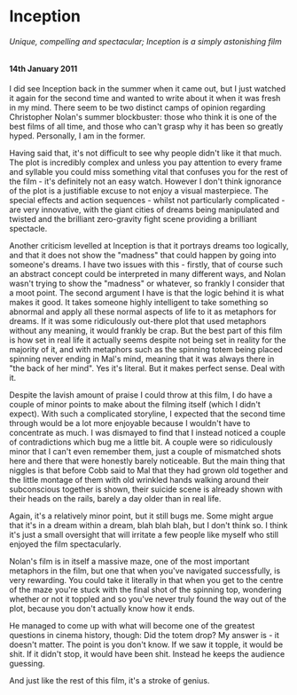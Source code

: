 # Inception

###### Unique, compelling and spectacular; Inception is a simply astonishing film

#### 14th January 2011

I did see Inception back in the summer when it came out, but I just watched it again for the second time and wanted to write about it when it was fresh in my mind. There seem to be two distinct camps of opinion regarding Christopher Nolan's summer blockbuster: those who think it is one of the best films of all time, and those who can't grasp why it has been so greatly hyped. Personally, I am in the former.

Having said that, it's not difficult to see why people didn't like it that much. The plot is incredibly complex and unless you pay attention to every frame and syllable you could miss something vital that confuses you for the rest of the film - it's definitely not an easy watch. However I don't think ignorance of the plot is a justifiable excuse to not enjoy a visual masterpiece. The special effects and action sequences - whilst not particularly complicated - are very innovative, with the giant cities of dreams being manipulated and twisted and the brilliant zero-gravity fight scene providing a brilliant spectacle.

Another criticism levelled at Inception is that it portrays dreams too logically, and that it does not show the "madness" that could happen by going into someone's dreams. I have two issues with this - firstly, that of course such an abstract concept could be interpreted in many different ways, and Nolan wasn't trying to show the "madness" or whatever, so frankly I consider that a moot point. The second argument I have is that the logic behind it is what makes it good. It takes someone highly intelligent to take something so abnormal and apply all these normal aspects of life to it as metaphors for dreams. If it was some ridiculously out-there plot that used metaphors without any meaning, it would frankly be crap. But the best part of this film is how set in real life it actually seems despite not being set in reality for the majority of it, and with metaphors such as the spinning totem being placed spinning never ending in Mal's mind, meaning that it was always there in "the back of her mind". Yes it's literal. But it makes perfect sense. Deal with it.

Despite the lavish amount of praise I could throw at this film, I do have a couple of minor points to make about the filming itself (which I didn't expect). With such a complicated storyline, I expected that the second time through would be a lot more enjoyable because I wouldn't have to concentrate as much. I was dismayed to find that I instead noticed a couple of contradictions which bug me a little bit. A couple were so ridiculously minor that I can't even remember them, just a couple of mismatched shots here and there that were honestly barely noticeable. But the main thing that niggles is that before Cobb said to Mal that they had grown old together and the little montage of them with old wrinkled hands walking around their subconscious together is shown, their suicide scene is already shown with their heads on the rails, barely a day older than in real life.

Again, it's a relatively minor point, but it still bugs me. Some might argue that it's in a dream within a dream, blah blah blah, but I don't think so. I think it's just a small oversight that will irritate a few people like myself who still enjoyed the film spectacularly.

Nolan's film is in itself a massive maze, one of the most important metaphors in the film, but one that when you've navigated successfully, is very rewarding. You could take it literally in that when you get to the centre of the maze you're stuck with the final shot of the spinning top, wondering whether or not it toppled and so you've never truly found the way out of the plot, because you don't actually know how it ends.

He managed to come up with what will become one of the greatest questions in cinema history, though: Did the totem drop? My answer is - it doesn't matter. The point is you don't know. If we saw it topple, it would be shit. If it didn't stop, it would have been shit. Instead he keeps the audience guessing.

And just like the rest of this film, it's a stroke of genius.